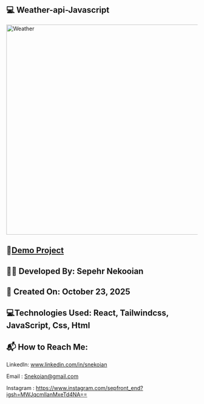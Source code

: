 ## 💻 Weather-api-Javascript


<img width="1024" height="554" alt="Weather" src="https://github.com/user-attachments/assets/c1c245d8-0723-4dd1-9817-e31aec50f63e" />



## 🔗[Demo Project](https://jackets-react.vercel.app/)

## 👨‍💻 Developed By: Sepehr Nekooian

## 📅 Created On: October 23, 2025

## 💻Technologies Used: React, Tailwindcss, JavaScript, Css, Html

## 📬 How to Reach Me:

LinkedIn: www.linkedin.com/in/snekoian

Email : Snekoian@gmail.com

Instagram : https://www.instagram.com/sepfront_end?igsh=MWJqcmllanMxeTd4NA==
